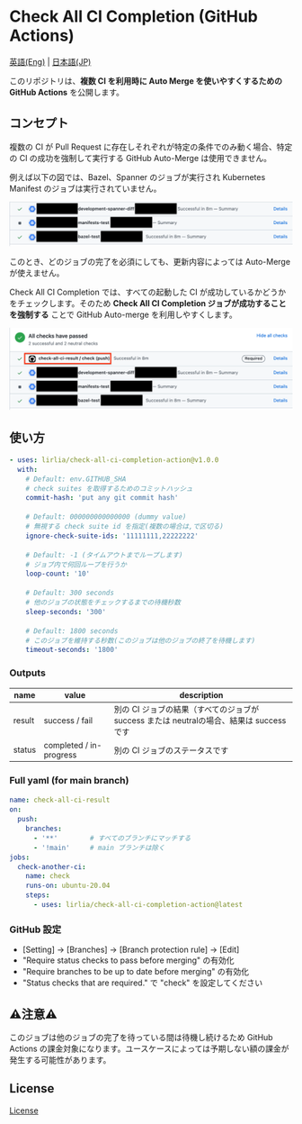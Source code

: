 # Check All CI Completion (GitHub Actions)

[英語(Eng)](./README.md) | [日本語(JP)](./README_jp.md)

このリポジトリは、**複数 CI を利用時に Auto Merge を使いやすくするためのGitHub Actions** を公開します。

## コンセプト

複数の CI が Pull Request に存在しそれぞれが特定の条件でのみ動く場合、特定の CI の成功を強制して実行する GitHub Auto-Merge は使用できません。

例えば以下の図では、Bazel、Spanner のジョブが実行され Kubernetes Manifest のジョブは実行されていません。

![multi-job](images/multi-jobs.png)

このとき、どのジョブの完了を必須にしても、更新内容によっては Auto-Merge が使えません。

Check All CI Completion では、すべての起動した CI が成功しているかどうかをチェックします。そのため **Check All CI Completion ジョブが成功することを強制する** ことで GitHub Auto-merge を利用しやすくします。

![check-job](images/check-job.png)

## 使い方

```yaml
- uses: lirlia/check-all-ci-completion-action@v1.0.0
  with:
    # Default: env.GITHUB_SHA
    # check suites を取得するためのコミットハッシュ
    commit-hash: 'put any git commit hash'

    # Default: 000000000000000 (dummy value)
    # 無視する check suite id を指定(複数の場合は,で区切る)
    ignore-check-suite-ids: '11111111,22222222'

    # Default: -1 (タイムアウトまでループします)
    # ジョブ内で何回ループを行うか
    loop-count: '10'

    # Default: 300 seconds
    # 他のジョブの状態をチェックするまでの待機秒数
    sleep-seconds: '300'

    # Default: 1800 seconds
    # このジョブを維持する秒数(このジョブは他のジョブの終了を待機します)
    timeout-seconds: '1800'
```

### Outputs

| name   | value                    | description                                                                            |
| ------ | ------------------------ | -------------------------------------------------------------------------------------- |
| result | success / fail           | 別の CI ジョブの結果（すべてのジョブが success または neutralの場合、結果は success です |
| status | completed / in-progress | 別の CI ジョブのステータスです                                                           |

### Full yaml (for main branch)

```yaml
name: check-all-ci-result
on:
  push:
    branches:
      - '**'        # すべてのブランチにマッチする
      - '!main'     # main ブランチは除く
jobs:
  check-another-ci:
    name: check
    runs-on: ubuntu-20.04
    steps:
      - uses: lirlia/check-all-ci-completion-action@latest
```

### GitHub 設定

- [Setting] → [Branches] → [Branch protection rule] → [Edit]
- "Require status checks to pass before merging" の有効化
- "Require branches to be up to date before merging" の有効化
- "Status checks that are required." で "check" を設定してください

## :warning:注意:warning:

このジョブは他のジョブの完了を待っている間は待機し続けるため GitHub Actions の課金対象になります。ユースケースによっては予期しない額の課金が発生する可能性があります。

## License

[License](./LICENSE)
